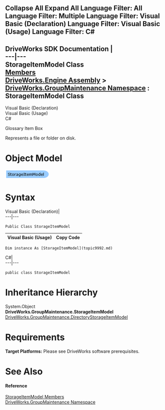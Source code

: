        

 Collapse All Expand All  Language Filter: All  Language Filter: Multiple  Language Filter: Visual Basic (Declaration) Language Filter: Visual Basic (Usage) Language Filter: C#  
---  
DriveWorks SDK Documentation  |   
---|---  
StorageItemModel Class   
[Members](topic9993.md)   
[DriveWorks.Engine Assembly](topic2156.md) > [DriveWorks.GroupMaintenance Namespace](topic9628.md) : StorageItemModel Class  
---  
  
Visual Basic (Declaration)    
Visual Basic (Usage)    
C# 

Glossary Item Box

Represents a file or folder on disk. 

# Object Model

![](dotnetdiagramimages/image492.png)

# Syntax

Visual Basic (Declaration)|   
---|---  
      
    
    Public Class StorageItemModel   
  
Visual Basic (Usage)| Copy Code  
---|---  
      
    
    Dim instance As [StorageItemModel](topic9992.md)  
  
C#|   
---|---  
      
    
    public class StorageItemModel   
  
# Inheritance Hierarchy

System.Object  
**DriveWorks.GroupMaintenance.StorageItemModel**  
[DriveWorks.GroupMaintenance.DirectoryStorageItemModel](topic9893.md)  


# Requirements

**Target Platforms:** Please see DriveWorks software prerequisites.

# See Also

#### Reference

[StorageItemModel Members](topic9993.md)   
[DriveWorks.GroupMaintenance Namespace](topic9628.md)


